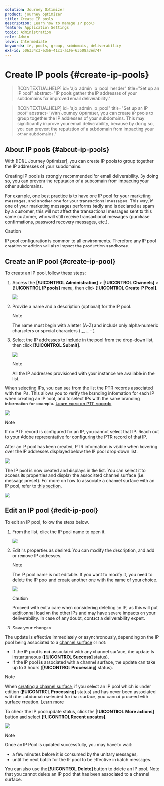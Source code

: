 ```yaml
---
solution: Journey Optimizer
product: journey optimizer
title: Create IP pools
description: Learn how to manage IP pools
feature: Application Settings
topic: Administration
role: Admin
level: Intermediate
keywords: IP, pools, group, subdomais, deliverability
exl-id: 606334c3-e3e6-41c1-a10e-63508a3ed747
---
```

# Create IP pools {#create-ip-pools}

>[!CONTEXTUALHELP]
>id="ajo_admin_ip_pool_header"
>title="Set up an IP pool"
>abstract="IP pools gather the IP addresses of your subdomains for improved email deliverability."

>[!CONTEXTUALHELP]
>id="ajo_admin_ip_pool"
>title="Set up an IP pool"
>abstract="With Journey Optimizer, you can create IP pools to group together the IP addresses of your subdomains. This may significantly improve your email deliverability, because by doing so, you can prevent the reputation of a subdomain from impacting your other subdomains."

## About IP pools {#about-ip-pools}

With [!DNL Journey Optimizer], you can create IP pools to group together the IP addresses of your subdomains.

Creating IP pools is strongly recommended for email deliverability. By doing so, you can prevent the reputation of a subdomain from impacting your other subdomains.

For example, one best practice is to have one IP pool for your marketing messages, and another one for your transactional messages. This way, if one of your marketing messages performs badly and is declared as spam by a customer, this will not affect the transactional messages sent to this same customer, who will still receive transactional messages (purchase confirmations, password recovery messages, etc.).

>[!CAUTION]
>
>IP pool configuration is common to all environments. Therefore any IP pool creation or edition will also impact the production sandboxes.

## Create an IP pool {#create-ip-pool}

To create an IP pool, follow these steps:

1. Access the **[!UICONTROL Administration]** > **[!UICONTROL Channels]** > **[!UICONTROL IP pools]** menu, then click **[!UICONTROL Create IP Pool]**.

    ![](assets/ip-pool-create.png)

1. Provide a name and a description (optional) for the IP pool.

    >[!NOTE]
    >
    >The name must begin with a letter (A-Z) and include only alpha-numeric characters or special characters ( _, ., - ).

1. Select the IP addresses to include in the pool from the drop-down list, then click **[!UICONTROL Submit]**.

    ![](assets/ip-pool-config.png) 

    >[!NOTE]
    >
    >All the IP addresses provisioned with your instance are available in the list.

When selecting IPs, you can see from the list the PTR records associated with the IPs. This allows you to verify the branding information for each IP when creating an IP pool, and to select IPs with the same branding information for example. [Learn more on PTR records](ptr-records.md)

![](assets/ip-pool-ptr-record.png)

>[!NOTE]
>
>If no PTR record is configured for an IP, you cannot select that IP. Reach out to your Adobe representative for configuring the PTR record of that IP.

After an IP pool has been created, PTR information is visible when hovering over the IP addresses displayed below the IP pool drop-down list.

![](assets/ip-pool-ptr-record-tooltip.png)
  
The IP pool is now created and displays in the list. You can select it to access its properties and display the associated channel surface (i.e. message preset). For more on how to associate a channel surface with an IP pool, refer to [this section](channel-surfaces.md).

![](assets/ip-pool-created.png)

## Edit an IP pool {#edit-ip-pool}

To edit an IP pool, follow the steps below.

1. From the list, click the IP pool name to open it.

    ![](assets/ip-pool-list.png)

1. Edit its properties as desired. You can modify the description, and add or remove IP addresses.

    >[!NOTE]
    >
    >The IP pool name is not editable. If you want to modify it, you need to delete the IP pool and create another one with the name of your choice.

    ![](assets/ip-pool-edit.png)

    >[!CAUTION]
    >
    >Proceed with extra care when considering deleting an IP, as this will put additionnal load on the other IPs and may have severe impacts on your deliverability. In case of any doubt, contact a deliverability expert.

1. Save your changes.

The update is effective immediately or asynchronously, depending on the IP pool being associated to a [channel surface](channel-surfaces.md) or not:

* If the IP pool is **not** associated with any channel surface, the update is instantaneous (**[!UICONTROL Success]** status).
* If the IP pool **is** associated with a channel surface, the update can take up to 3 hours (**[!UICONTROL Processing]** status).

>[!NOTE]
>
>When [creating a channel surface](channel-surfaces.md#create-channel-surface), if you select an IP pool which is under edition (**[!UICONTROL Processing]** status) and has never been associated with the subdomain selected for that surface, you cannot proceed with surface creation. [Learn more](channel-surfaces.md#subdomains-and-ip-pools)

To check the IP pool update status, click the **[!UICONTROL More actions]** button and select **[!UICONTROL Recent updates]**.

![](assets/ip-pool-recent-update.png)

>[!NOTE]
>
>Once an IP Pool is updated successfully, you may have to wait:
>* a few minutes before it is consumed by the unitary messages,
>* until the next batch for the IP pool to be effective in batch messages.

You can also use the **[!UICONTROL Delete]** button to delete an IP pool. Note that you cannot delete an IP pool that has been associated to a channel surface.


